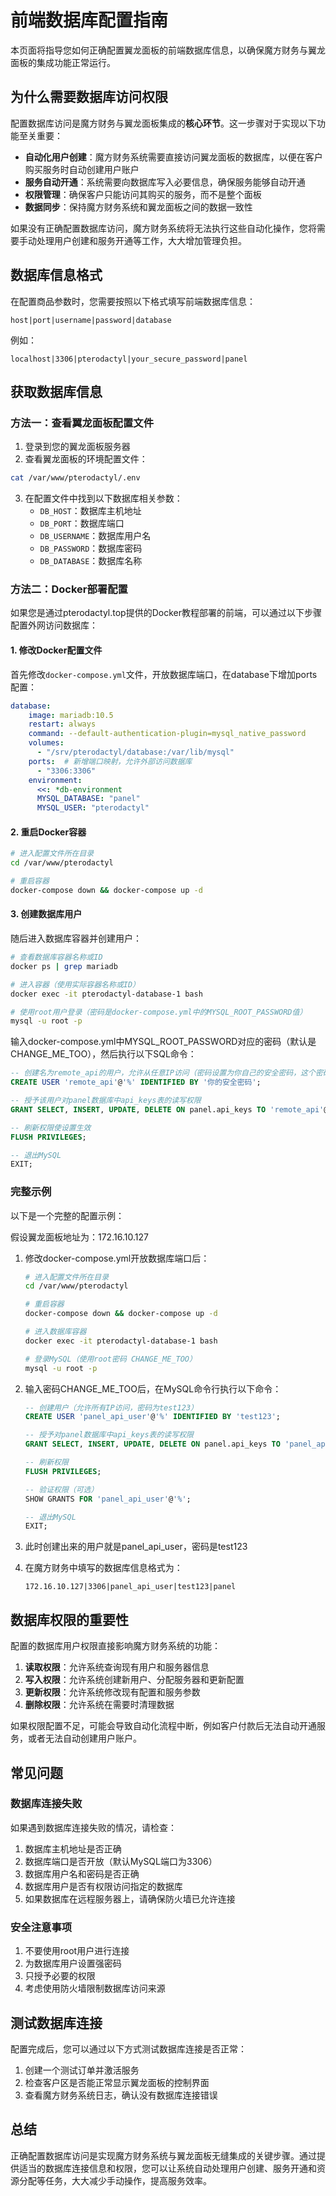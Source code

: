 # 前端数据库配置指南

本页面将指导您如何正确配置翼龙面板的前端数据库信息，以确保魔方财务与翼龙面板的集成功能正常运行。

## 为什么需要数据库访问权限

配置数据库访问是魔方财务与翼龙面板集成的**核心环节**。这一步骤对于实现以下功能至关重要：

- **自动化用户创建**：魔方财务系统需要直接访问翼龙面板的数据库，以便在客户购买服务时自动创建用户账户
- **服务自动开通**：系统需要向数据库写入必要信息，确保服务能够自动开通
- **权限管理**：确保客户只能访问其购买的服务，而不是整个面板
- **数据同步**：保持魔方财务系统和翼龙面板之间的数据一致性

如果没有正确配置数据库访问，魔方财务系统将无法执行这些自动化操作，您将需要手动处理用户创建和服务开通等工作，大大增加管理负担。

## 数据库信息格式

在配置商品参数时，您需要按照以下格式填写前端数据库信息：

```
host|port|username|password|database
```

例如：
```
localhost|3306|pterodactyl|your_secure_password|panel
```

## 获取数据库信息

### 方法一：查看翼龙面板配置文件

1. 登录到您的翼龙面板服务器
2. 查看翼龙面板的环境配置文件：

```bash
cat /var/www/pterodactyl/.env
```

3. 在配置文件中找到以下数据库相关参数：
   - `DB_HOST`：数据库主机地址
   - `DB_PORT`：数据库端口
   - `DB_USERNAME`：数据库用户名
   - `DB_PASSWORD`：数据库密码
   - `DB_DATABASE`：数据库名称

### 方法二：Docker部署配置

如果您是通过pterodactyl.top提供的Docker教程部署的前端，可以通过以下步骤配置外网访问数据库：

#### 1. 修改Docker配置文件

首先修改`docker-compose.yml`文件，开放数据库端口，在database下增加ports配置：

```yaml
database:
    image: mariadb:10.5
    restart: always
    command: --default-authentication-plugin=mysql_native_password
    volumes:
      - "/srv/pterodactyl/database:/var/lib/mysql"
    ports:  # 新增端口映射，允许外部访问数据库
      - "3306:3306"
    environment:
      <<: *db-environment
      MYSQL_DATABASE: "panel"
      MYSQL_USER: "pterodactyl"
```

#### 2. 重启Docker容器

```bash
# 进入配置文件所在目录
cd /var/www/pterodactyl

# 重启容器
docker-compose down && docker-compose up -d
```

#### 3. 创建数据库用户

随后进入数据库容器并创建用户：

```bash
# 查看数据库容器名称或ID
docker ps | grep mariadb

# 进入容器（使用实际容器名称或ID）
docker exec -it pterodactyl-database-1 bash

# 使用root用户登录（密码是docker-compose.yml中的MYSQL_ROOT_PASSWORD值）
mysql -u root -p
```

输入docker-compose.yml中MYSQL_ROOT_PASSWORD对应的密码（默认是CHANGE_ME_TOO），然后执行以下SQL命令：

```sql
-- 创建名为remote_api的用户，允许从任意IP访问（密码设置为你自己的安全密码，这个密码会配置在魔方中）
CREATE USER 'remote_api'@'%' IDENTIFIED BY '你的安全密码';

-- 授予该用户对panel数据库中api_keys表的读写权限
GRANT SELECT, INSERT, UPDATE, DELETE ON panel.api_keys TO 'remote_api'@'%';

-- 刷新权限使设置生效
FLUSH PRIVILEGES;

-- 退出MySQL
EXIT;
```

### 完整示例

以下是一个完整的配置示例：

假设翼龙面板地址为：172.16.10.127

1. 修改docker-compose.yml开放数据库端口后：
   ```bash
   # 进入配置文件所在目录
   cd /var/www/pterodactyl
   
   # 重启容器
   docker-compose down && docker-compose up -d
   
   # 进入数据库容器
   docker exec -it pterodactyl-database-1 bash
   
   # 登录MySQL（使用root密码 CHANGE_ME_TOO）
   mysql -u root -p
   ```

2. 输入密码CHANGE_ME_TOO后，在MySQL命令行执行以下命令：
   ```sql
   -- 创建用户（允许所有IP访问，密码为test123）
   CREATE USER 'panel_api_user'@'%' IDENTIFIED BY 'test123';
   
   -- 授予对panel数据库中api_keys表的读写权限
   GRANT SELECT, INSERT, UPDATE, DELETE ON panel.api_keys TO 'panel_api_user'@'%';
   
   -- 刷新权限
   FLUSH PRIVILEGES;
   
   -- 验证权限（可选）
   SHOW GRANTS FOR 'panel_api_user'@'%';
   
   -- 退出MySQL
   EXIT;
   ```

3. 此时创建出来的用户就是panel_api_user，密码是test123

4. 在魔方财务中填写的数据库信息格式为：
   ```
   172.16.10.127|3306|panel_api_user|test123|panel
   ```

## 数据库权限的重要性

配置的数据库用户权限直接影响魔方财务系统的功能：

1. **读取权限**：允许系统查询现有用户和服务器信息
2. **写入权限**：允许系统创建新用户、分配服务器和更新配置
3. **更新权限**：允许系统修改现有配置和服务参数
4. **删除权限**：允许系统在需要时清理数据

如果权限配置不足，可能会导致自动化流程中断，例如客户付款后无法自动开通服务，或者无法自动创建用户账户。

## 常见问题

### 数据库连接失败

如果遇到数据库连接失败的情况，请检查：

1. 数据库主机地址是否正确
2. 数据库端口是否开放（默认MySQL端口为3306）
3. 数据库用户名和密码是否正确
4. 数据库用户是否有权限访问指定的数据库
5. 如果数据库在远程服务器上，请确保防火墙已允许连接

### 安全注意事项

1. 不要使用root用户进行连接
2. 为数据库用户设置强密码
3. 只授予必要的权限
4. 考虑使用防火墙限制数据库访问来源

## 测试数据库连接

配置完成后，您可以通过以下方式测试数据库连接是否正常：

1. 创建一个测试订单并激活服务
2. 检查客户区是否能正常显示翼龙面板的控制界面
3. 查看魔方财务系统日志，确认没有数据库连接错误

## 总结

正确配置数据库访问是实现魔方财务系统与翼龙面板无缝集成的关键步骤。通过提供适当的数据库连接信息和权限，您可以让系统自动处理用户创建、服务开通和资源分配等任务，大大减少手动操作，提高服务效率。 